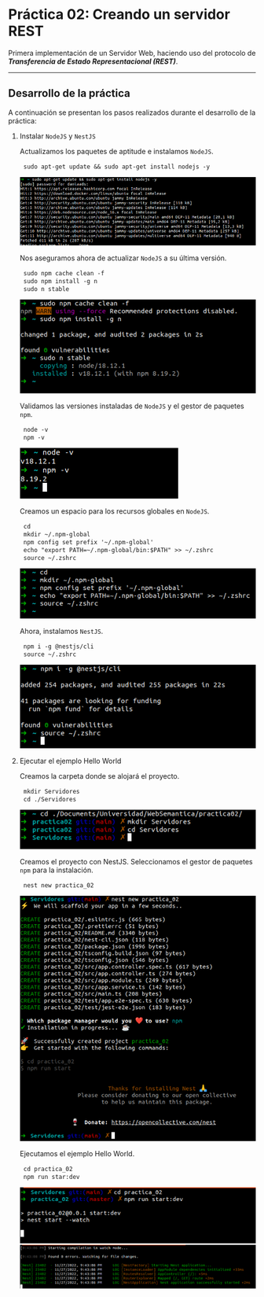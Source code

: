 # Práctica 02: Creando un servidor REST

Primera implementación de un Servidor Web, haciendo uso del protocolo de *__Transferencia de Estado Representacional (REST)__*.

---

## Desarrollo de la práctica

A continuación se presentan los pasos realizados durante el desarrollo de la práctica:

1. Instalar `NodeJS` y `NestJS`

    Actualizamos los paquetes de aptitude e instalamos `NodeJS`.

        sudo apt-get update && sudo apt-get install nodejs -y

    ![Actualizar paquetes e instalar nodejs](/practica02/images/installNode.png)

    Nos aseguramos ahora de actualizar `NodeJS` a su última versión.

        sudo npm cache clean -f
        sudo npm install -g n
        sudo n stable

    ![Actualizar NodeJS](/practica02/images/updateNode.png)

    Validamos las versiones instaladas de `NodeJS` y el gestor de paquetes `npm`.

        node -v
        npm -v

    ![Validar versiones](/practica02/images/versions.png)

    Creamos un espacio para los recursos globales en `NodeJS`.

        cd
        mkdir ~/.npm-global
        npm config set prefix '~/.npm-global'
        echo "export PATH=~/.npm-global/bin:$PATH" >> ~/.zshrc
        source ~/.zshrc

    ![Instalación de NestJs](/practica02/images/globalResourcesNode.png)

    Ahora, instalamos `NestJS`.

        npm i -g @nestjs/cli
        source ~/.zshrc

    ![Instalación de NestJs](/practica02/images/installNest.png)

2. Ejecutar el ejemplo Hello World

    Creamos la carpeta donde se alojará el proyecto.

        mkdir Servidores
        cd ./Servidores

    ![Carpeta del proyecto](/practica02/images/projectFolder.png)

    Creamos el proyecto con NestJS. Seleccionamos el gestor de paquetes `npm` para la instalación.

        nest new practica_02

    ![Creación de proyecto con Nest](/practica02/images/nestProject.png)

    Ejecutamos el ejemplo Hello World.

        cd practica_02
        npm run star:dev

    ![Ejecutar Hello World 1](/practica02/images/startHelloWorld.png)
    ![Ejemplo en ejecución](/practica02/images/runningHelloWorld.png)

    